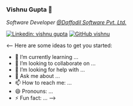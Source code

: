 ### Vishnu Gupta 👋

_Software Developer [@Daffodil Software Pvt. Ltd.](https://http://daffodilsw.com/)_

[![Linkedin: vishnu gupta](https://img.shields.io/badge/-vishnu-gupta-74a8831b1?style=flat-square&logo=Linkedin&logoColor=white&link=https://www.linkedin.com/in/vishnu-gupta-74a8831b1/)](https://www.linkedin.com/in/vishnu-gupta-74a8831b1/)
[![GitHub vishnu](https://img.shields.io/github/followers/vishnu0320?label=follow&style=social)](https://github.com/vishnu)

<--
Here are some ideas to get you started:

- 🌱 I’m currently learning ...
- 👯 I’m looking to collaborate on ...
- 🤔 I’m looking for help with ...
- 💬 Ask me about ...
- 📫 How to reach me: ...
- 😄 Pronouns: ...
- ⚡ Fun fact: ...
-->
